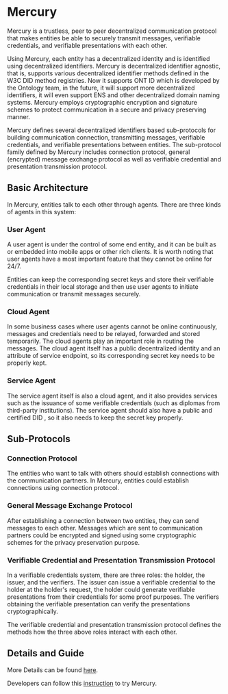 # Mercury

Mercury is a trustless, peer to peer decentralized communication protocol that makes entities be able to securely transmit messages, verifiable credentials, and verifiable presentations with each other.

Using Mercury, each entity has a decentralized identity and is identified using decentralized identifiers. Mercury is decentralized identifier agnostic, that is, supports various decentralized identifier methods defined in the W3C DID method registries. Now it supports ONT ID which is developed by the Ontology team, in the future, it will support more decentralized identifiers, it will even support ENS and other decentralized domain naming systems. Mercury employs cryptographic encryption and signature schemes to protect communication in a secure and privacy preserving manner.

Mercury defines several decentralized identifiers based sub-protocols for building communication connection, transmitting messages, verifiable credentials, and verifiable presentations between entities. The sub-protocol family defined by Mercury includes connection protocol, general (encrypted) message exchange protocol as well as verifiable credential and presentation transmission protocol.

## Basic Architecture

In Mercury, entities talk to each other through agents. There are three kinds of agents in this system:

### User Agent

A user agent is under the control of some end entity, and it can be built as or embedded into mobile apps or other rich clients. It is worth noting that user agents have a most important feature that they cannot be online for 24/7.

Entities can keep the corresponding secret keys and store their verifiable credentials in their local storage and then use user agents to initiate communication or transmit messages securely.

### Cloud Agent

In some business cases where user agents cannot be online continuously, messages and credentials need to be relayed, forwarded and stored temporarily. The cloud agents play an important role in routing the messages. The cloud agent itself has a public decentralized identity and an attribute of service endpoint, so its corresponding secret key needs to be properly kept.


### Service Agent

The service agent itself is also a cloud agent, and it also provides services such as the issuance of some verifiable credentials (such as diplomas from third-party institutions). The service agent should also have a public and certified DID , so it also needs to keep the secret key properly.


## Sub-Protocols

### Connection Protocol

The entities who want to talk with others should establish connections with the communication partners. In Mercury, entities could establish connections using connection protocol.

### General Message Exchange Protocol

After establishing a connection between two entities, they can send messages to each other. Messages which are sent to communication partners could be encrypted and signed using some cryptographic schemes for the privacy preservation purpose.

### Verifiable Credential and Presentation Transmission Protocol

In a verifiable credentials system, there are three roles: the holder, the issuer, and the verifiers. The issuer can issue a verifiable credential to the holder at the holder's request, the holder could generate verifiable presentations from their credentials for some proof purposes. The verifiers obtaining the verifiable presentation can verify the presentations cryptographically.

The verifiable credential and presentation transmission protocol defines the methods how the three above roles interact with each other.


## Details and Guide

More Details can be found [here](doc/Design.md).

Developers can follow this [instruction](doc/Usage.md) to try Mercury.
